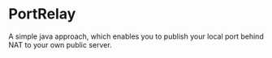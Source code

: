 PortRelay
=========
A simple java approach, which enables you to publish your local port behind NAT to your own public server.

